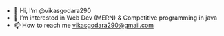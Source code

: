 - 👋 Hi, I’m @vikasgodara290
- 👀 I’m interested in Web Dev (MERN) & Competitive programming in java
- 📫 How to reach me vikasgodara290@gmail.com

<!---
vikasgodara290/vikasgodara290 is a ✨ special ✨ repository because its `README.md` (this file) appears on your GitHub profile.
You can click the Preview link to take a look at your changes.
--->
